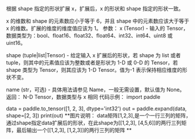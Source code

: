 根据 shape 指定的形状扩展 x，扩展后，x 的形状和 shape 指定的形状一致。

x 的维数和 shape 的元素数应小于等于 6，并且 shape 中的元素数应该大于等于 x 的维数。扩展的维度的维度值应该为 1。
参数：
x (Tensor) - 输入的 Tensor，数据类型为：bool、float16、float32、float64、int32、int64、uint8 或 uint16。

shape (tuple|list|Tensor) - 给定输入 x 扩展后的形状，若 shape 为 list 或者 tuple，则其中的元素值应该为整数或者是形状为 1-D 或 0-D 的 Tensor，若 shape 类型为 Tensor，则其应该为 1-D Tensor。值为-1 表示保持相应维度的形状不变。

name (str，可选) - 具体用法请参见 Name，一般无需设置，默认值为 None。
返回：
N-D Tensor，数据类型与 x 相同
代码示例：
import paddle

data = paddle.to_tensor([1, 2, 3], dtype='int32')
out = paddle.expand(data, shape=[2, 3])
print(out)
**图片说明：
data矩阵[1,2,3],是一个一行三列的矩阵，通过shape指定data扩展后的形状，在此shape为[[1,2,3],
[4,5,6]]的两行三列矩阵，最后输出一个[[1,2,3],
[1,2,3]]的两行三列的矩阵
**
